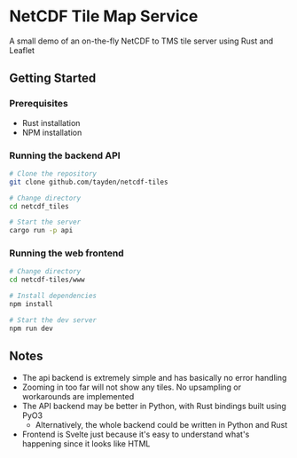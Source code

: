 # NetCDF Tile Map Service

A small demo of an on-the-fly NetCDF to TMS tile server using Rust and Leaflet

## Getting Started

### Prerequisites

- Rust installation
- NPM installation

### Running the backend API

```bash
# Clone the repository
git clone github.com/tayden/netcdf-tiles

# Change directory
cd netcdf_tiles

# Start the server
cargo run -p api
```

### Running the web frontend

```bash
# Change directory
cd netcdf-tiles/www

# Install dependencies
npm install

# Start the dev server
npm run dev
```


## Notes

- The api backend is extremely simple and has basically no error handling
- Zooming in too far will not show any tiles. No upsampling or workarounds are implemented
- The API backend may be better in Python, with Rust bindings built using PyO3
  - Alternatively, the whole backend could be written in Python and Rust
- Frontend is Svelte just because it's easy to understand what's happening since it looks like HTML